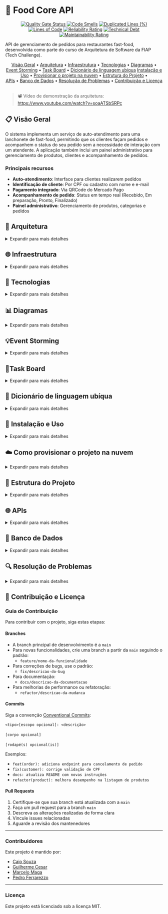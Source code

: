 # 🍔 Food Core API

<div align="center">

[![Quality Gate Status](https://sonarcloud.io/api/project_badges/measure?project=FIAP-SOAT-TECH-TEAM_food-core-api&metric=alert_status&token=19e960f56f10089f0c8d262863b33c62a92dbc46)](https://sonarcloud.io/summary/new_code?id=FIAP-SOAT-TECH-TEAM_food-core-api)
[![Code Smells](https://sonarcloud.io/api/project_badges/measure?project=FIAP-SOAT-TECH-TEAM_food-core-api&metric=code_smells&token=19e960f56f10089f0c8d262863b33c62a92dbc46)](https://sonarcloud.io/summary/new_code?id=FIAP-SOAT-TECH-TEAM_food-core-api)
[![Duplicated Lines (%)](https://sonarcloud.io/api/project_badges/measure?project=FIAP-SOAT-TECH-TEAM_food-core-api&metric=duplicated_lines_density&token=19e960f56f10089f0c8d262863b33c62a92dbc46)](https://sonarcloud.io/summary/new_code?id=FIAP-SOAT-TECH-TEAM_food-core-api)
[![Lines of Code](https://sonarcloud.io/api/project_badges/measure?project=FIAP-SOAT-TECH-TEAM_food-core-api&metric=ncloc&token=19e960f56f10089f0c8d262863b33c62a92dbc46)](https://sonarcloud.io/summary/new_code?id=FIAP-SOAT-TECH-TEAM_food-core-api)
[![Reliability Rating](https://sonarcloud.io/api/project_badges/measure?project=FIAP-SOAT-TECH-TEAM_food-core-api&metric=reliability_rating&token=19e960f56f10089f0c8d262863b33c62a92dbc46)](https://sonarcloud.io/summary/new_code?id=FIAP-SOAT-TECH-TEAM_food-core-api)
[![Technical Debt](https://sonarcloud.io/api/project_badges/measure?project=FIAP-SOAT-TECH-TEAM_food-core-api&metric=sqale_index&token=19e960f56f10089f0c8d262863b33c62a92dbc46)](https://sonarcloud.io/summary/new_code?id=FIAP-SOAT-TECH-TEAM_food-core-api)
[![Maintainability Rating](https://sonarcloud.io/api/project_badges/measure?project=FIAP-SOAT-TECH-TEAM_food-core-api&metric=sqale_rating&token=19e960f56f10089f0c8d262863b33c62a92dbc46)](https://sonarcloud.io/summary/new_code?id=FIAP-SOAT-TECH-TEAM_food-core-api)
</div>

API de gerenciamento de pedidos para restaurantes fast-food, desenvolvida como parte do curso de Arquitetura de Software
da FIAP (Tech Challenge).

<div align="center">
  <a href="#visao-geral">Visão Geral</a> •
  <a href="#arquitetura">Arquitetura</a> •
  <a href="#infra">Infraestrutura</a> •
  <a href="#tecnologias">Tecnologias</a> •
  <a href="#diagramas">Diagramas</a> •
  <a href="#eventstorming">Event Storming</a> •
  <a href="#taskboard">Task Board</a> •
  <a href="#dicionario">Dicionário de linguagem ubíqua</a>
  <a href="#instalacao-e-uso">Instalação e Uso</a> •
  <a href="#provisionamento-na-nuvem">Provisionar o projeto na nuvem</a> •
  <a href="#estrutura-do-projeto">Estrutura do Projeto</a> • <br/>
  <a href="#apis">APIs</a> •
  <a href="#banco-de-dados">Banco de Dados</a> •
  <a href="#resolucao-de-problemas">Resolução de Problemas</a> •
  <a href="#contribuicao-e-licenca">Contribuição e Licença</a>
</div><br>


> 📽️ Vídeo de demonstração da arquitetura: https://www.youtube.com/watch?v=soaATSbSRPc<br>


<h2 id="visao-geral">📋 Visão Geral</h2>

O sistema implementa um serviço de auto-atendimento para uma lanchonete de fast-food, permitindo que os clientes façam
pedidos e acompanhem o status do seu pedido sem a necessidade de interação com um atendente. A aplicação também inclui
um painel administrativo para gerenciamento de produtos, clientes e acompanhamento de pedidos.

### Principais recursos

- **Auto-atendimento**: Interface para clientes realizarem pedidos
- **Identificação de cliente**: Por CPF ou cadastro com nome e e-mail
- **Pagamento integrado**: Via QRCode do Mercado Pago
- **Acompanhamento de pedido**: Status em tempo real (Recebido, Em preparação, Pronto, Finalizado)
- **Painel administrativo**: Gerenciamento de produtos, categorias e pedidos

<h2 id="arquitetura">🧱 Arquitetura</h2>
<details>
<summary>Expandir para mais detalhes</summary>

Este projeto segue os princípios da **Arquitetura Limpa (Clean Architecture)** com o objetivo de manter um core de negócio independente, purista e facilmente testável. O desenho modular segue uma separação clara de responsabilidades entre camadas, respeitando dependências unidirecionais e regras de isolamento.

### 🎯 Princípios Adotados

- O **core** (domain, application e interface adapters) **não possui dependências de frameworks**
- O uso de bibliotecas externas (como Spring, MapStruct ou JPA) está **restrito à infraestrutura**
- Todas as interfaces de entrada e saída são representadas por **portas (interfaces)** no core
- O fluxo é baseado em **casos de uso (UseCases)** acionados por adaptadores de interface
- As comunicações são feitas por **gateways**, permitindo **inversão de dependência**
- A arquitetura permite **extração futura para microsserviços**, sem acoplamento com tecnologias específicas

---

### 📐 Diagrama de Fluxo

![Diagrama de Fluxo](docs/diagrams/user-flowchart.svg)

### Monolito Modular (Spring Modulith)

A aplicação é estruturada como um monolito modular usando Spring Modulith, com contextos limitados (bounded contexts)
bem definidos para cada domínio de negócio:

![Diagrama Monolito Modular](docs/diagrams/monolito-modular.svg)

Cada módulo:

- É autocontido, com seus próprios adaptadores, portas e domínio
- Comunica-se com outros módulos através de eventos de domínio
- Pode ser extraído como um serviço independente no futuro

### Eventos de Domínio

O sistema utiliza eventos de domínio assíncronos entre módulos, permitindo:

- Comunicação desacoplada
- Notificações entre contextos limitados
- Fácil migração para uma arquitetura distribuída no futuro

</details>

<h2 id="infra">🌐 Infraestrutura</h2>
<details>
<summary>Expandir para mais detalhes</summary>

A infraestrutura do projeto é baseada em containers Docker, orquestrados com Kubernetes e provisionados via Terraform. A aplicação é dividida em módulos, cada um com suas próprias responsabilidades e adaptadores.

## ☁️ Provisionamento de Infraestrutura com Terraform

A infraestrutura é provisionada de forma automatizada e reprodutível usando o **Terraform**, uma ferramenta de infraestrutura como código (IaC). O fluxo é organizado em etapas que garantem a criação segura e modular dos recursos no Azure.

![Terraform Infraestrutura](docs/diagrams/terraform.png) 

---

### 🔄 Fluxo de Execução

#### 1. **Inicialização**
- Carrega a configuração do backend remoto (para manter o estado do Terraform) e os provedores necessários.

#### 2. **Carregamento de Variáveis**
- As variáveis são separadas por responsabilidade:
    - `Common Variables`: configurações compartilhadas.
    - `AKS Variables`: definições específicas do cluster Kubernetes.
    - `Blob Storage Variables`: informações do armazenamento de blobs.
    - `Public IP Variables`: configurações de IP público.

#### 3. **Provisionamento de Recursos**
- Criação dos principais recursos de infraestrutura:
    - **Resource Group**: grupo de recursos principal do Azure.
    - **Public IP**: IP público para serviços de entrada.
    - **Blob Storage**:
        - `Storage Account`: conta de armazenamento no Azure.
        - `Storage Container`: container para armazenar arquivos (ex: estado do Terraform ou imagens).
    - **AKS Cluster**: cluster do Azure Kubernetes Service.
    - **Assign Network Role**: atribui as permissões de rede necessárias ao AKS.

#### 4. **Coleta de Outputs**
- Ao final da execução, o Terraform retorna informações essenciais:
    - Nome e ID do Resource Group
    - Nome do cluster AKS
    - IP público (FQDN e endereço)
    - Nome e conexão do Storage Account
    - Nome do container no Blob Storage

---

### ✅ Vantagens do Provisionamento com Terraform

- **Reprodutibilidade**: qualquer ambiente (dev, staging, prod) pode ser recriado com exatidão.
- **Automação**: reduz intervenção manual, evita erros e melhora consistência.
- **Modularização**: separação de variáveis e responsabilidades torna o código mais limpo e reutilizável.
- **Infra como Código**: o estado da infraestrutura é versionado e auditável via Git.

---


## ⚙️ Infraestrutura e Arquitetura no Kubernetes

A aplicação está implantada no **Azure Kubernetes Service (AKS)**, utilizando práticas modernas de escalabilidade, observabilidade e isolamento de responsabilidades para garantir alta disponibilidade, segurança e performance.

### 📌 Visão Geral

![Diagrama da Kubernets](docs/diagrams/kubernetsDiagram.png) 

---

### 🧩 Componentes Principais

#### 🧑‍💻 Usuário Web/Mobile
- A interação começa com o usuário via navegador ou aplicativo.
- Todo o tráfego HTTPS passa pelo **NGINX Ingress Controller**, responsável pelo roteamento.

#### 🌐 Ingress NGINX Controller
- Atua como gateway de entrada do cluster.
- Roteia requisições conforme o caminho:
    - `/api` → **Order Management API**
    - `/adminer` → **Interface do banco**
    - `/kibana` → **Dashboard de observabilidade**

---

### 🧱 API Namespace

#### 🚀 Order API Pod
- Core da aplicação: processa pedidos, persiste dados e integra com o **MercadoPago**.
- Gera logs de aplicação e banco, enviados ao namespace de observabilidade.

#### ⚖️ Horizontal Pod Autoscaler (HPA)
- Escala automaticamente os pods com base em **uso de CPU e memória**.
- Monitora continuamente os pods e ajusta a quantidade conforme a carga do sistema.

##### 🧪 Probes e Configurações de Saúde
- **Liveness Probe**: reinicia o pod se estiver travado.
- **Readiness Probe**: verifica se o pod está pronto para receber requisições.
- **Startup Probe**: usada na inicialização para garantir que o pod esteja saudável antes de ativar as outras probes.

##### 📊 Políticas de Recursos
- **Requests & Limits**: define recursos mínimos e máximos para o pod.
- **Node Affinity**: aloca pods em nós apropriados para melhor performance.

---

### 🗃️ Armazenamento e Dados

#### Order Database
- Banco relacional que armazena os dados dos pedidos e transações.

#### Image Storage
- Serviço de armazenamento de imagens de produtos ou comprovantes de pedidos.

---

### 📡 Integração com MercadoPago
- A **Order API** comunica-se diretamente com a API de pagamentos.
- Processa **QR Codes**, escuta **webhooks** e confirma **transações em tempo real**.

---

### 📊 Observabilidade com EFK Stack (EFK Namespace)

- **Fluentd**: coleta e roteia logs de aplicação e banco.
- **Elasticsearch**: armazena os logs com capacidade de pesquisa.
- **Kibana**: interface para visualização e análise de logs via `/kibana`.

---

### ✅ Benefícios da Arquitetura
- **Escalabilidade automática com HPA**
- **Observabilidade centralizada com EFK**
- **Roteamento seguro e flexível via NGINX**
- **Separação clara de responsabilidades por namespace**
- **Alta disponibilidade e performance no AKS**





</details>




<h2 id="tecnologias">🔧 Tecnologias</h2>

<details>
<summary>Expandir para mais detalhes</summary>

### Backend

- **Java 21**: Linguagem principal
- **Spring Boot 3.4**: Framework base
- **Spring Modulith**: Para organização modular da aplicação
- **Spring Data JPA**: Persistência e acesso a dados
- **Spring Security**: Segurança e autenticação
- **MapStruct**: Mapeamento entre DTOs e entidades
- **Lombok**: Redução de código boilerplate

### Banco de Dados

- **PostgreSQL**: Banco de dados relacional principal
- **Liquibase**: Migrações de banco de dados

### Infraestrutura & Observabilidade

- **Docker**: Containerização
- **Docker Compose**: Orquestração de containers
- **Kubernetes (AKS)**: Orquestração de containers em produção
- **Terraform**: Provisionamento de infraestrutura como código
- **Gradle**: Gerenciamento de dependências e builds
- **SonarQube/SonarCloud**: Análise estática de código
- **Azure DevOps**: Armazenamento de imagens com o Azure Blob Storage
- **GitHub Actions**: CI/CD
- **Swagger/OpenAPI**: Documentação de API

### Integração

- **Mercado Pago API**: Processamento de pagamentos

</details>

<h2 id="diagramas">📊 Diagramas</h2>

<details>
<summary>Expandir para mais detalhes</summary>

### Modelo de Domínio

![Diagrama Modelo de Domínio](docs/diagrams/domain-model.svg)

---

### 🛒 Fluxo de Realização do Pedido e Pagamento

![Eventos de domínio - Criação de Pedido](docs/diagrams/order-created.svg)

#### 🎯 Fluxo Clean Arch
![Fluxo do Usuário - Criação de Pedido](docs/diagrams/UserFlow.png)

---

### 🍳 Fluxo de Preparação e Entrega do Pedido

![Eventos de domínio - Preparação e Entrega do Pedido](docs/diagrams/order-preparing.svg)

#### 🎯 Fluxo Clean Arch
![Fluxo do Restaurante - Preparação e Entrega](docs/diagrams/AdminFlow.png)

---

### 💳 Fluxo de Compra e Pagamento

#### 📈 Diagrama Sequencial
![Diagrama Sequencial - Compra e Pagamento](docs/diagrams/sequencialDiagram.png)


</details>

<h2 id="eventstorming"> 💡Event Storming</h2>
<details>
<summary>Expandir para mais detalhes</summary>

### Event Storming Miro

- https://miro.com/app/board/uXjVIAFD_zg=/?share_link_id=933422566141

![image](https://github.com/user-attachments/assets/1c5261a3-60ab-45de-ae4c-86b3afe28db9)
![image](https://github.com/user-attachments/assets/29611638-e684-4244-b3b6-6ae19e725bc4)
</details>


<h2 id="taskboard"> 📌Task Board</h2>
<details>
<summary>Expandir para mais detalhes</summary>

### Board de tarefas Linear App

![image](https://github.com/user-attachments/assets/0c1a5e19-aae3-4270-84ad-64c67daf64b9)
</details>

<h2 id="dicionario">📖 Dicionário de linguagem ubíqua</h2>
<details>
<summary>Expandir para mais detalhes</summary>

### Termos essenciais para a aplicação

- **Admin (Administrador)**
  Usuário com privilégios elevados, responsável pela gestão de usuários, permissões e configurações do sistema.

- **Adquirente**
  Instituição financeira responsável por processar transações de pagamento do sistema. No nosso caso, a adquirente é
  representada pela integração com o [Mercado Pago](https://www.mercadopago.com.br).

- **Authentication (Autenticação)**
  Processo de validação da identidade de um usuário por meio de login.

- **Authorization (Autorização)**
  Controle de acesso baseado em permissões e papéis (roles). Exemplo: apenas administradores podem listar todos os
  usuários.

- **Catalog (Catálogo de Produtos)**
  Conjunto organizado dos produtos disponíveis para seleção e montagem de pedidos.

- **Category (Categoria)**
  Classificação dos produtos por tipo (ex.: lanches, bebidas, sobremesas).

- **Combo**
  Conjunto personalizado por um cliente, composto por: lanche, acompanhamento, bebida e sobremesa.

- **Customer (Cliente)**
  Pessoa que realiza um pedido no sistema. Pode se identificar com CPF, cadastrar nome/e-mail ou seguir como convidado (
  guest).

- **Guest (Convidado)**
  Cliente que realiza um pedido sem se identificar ou criar conta. Atua como usuário temporário.

- **Mercado Pago Integration (Integração com Mercado Pago)**
  Serviço externo utilizado para processar pagamentos eletrônicos dos pedidos.

- **Order (Pedido)**
  Conjunto de itens selecionados por um cliente para consumo. Pode incluir um ou mais combos.

- **Order Item (Item do Pedido)**
  Produto específico dentro de um pedido. Pode ser parte de um combo ou avulso.

- **Payment (Pagamento)**
  Etapa posterior à finalização do pedido. Utiliza integração com o Mercado Pago para processar as transações
  financeiras.

- **Expiração (Pagamento)**
  Tempo de expiração para pagamento de QrCode gerado pelo adquirente. Por padrão, 30 minutos, após esgotar o tempo o
  pedido relacionado é cancelado.

- **Product (Produto)**
  Qualquer item disponível para venda, como lanches, bebidas, sobremesas ou acompanhamentos.

- **Role (Papel)**
  Função atribuída a um usuário. Define suas permissões de acesso no sistema (ex.: ADMIN, ATENDENTE, GUEST).

- **Status do Pedido**
  Representa o estado atual de um pedido. Exemplos: *Em preparação*, *Pronto*, *Entregue*, *Cancelado*.

- **Stock (Estoque)**
  Representa a quantidade disponível de cada produto no sistema.

- **TID (Transaction ID)**
  Identificador único de uma transação na adquirente, fornecido após o pagamento.

- **User (Usuário)**
  Pessoa autenticada no sistema. Pode possuir diferentes papéis, como ADMIN, ATENDENTE ou GUEST.

</details>

<h2 id="instalacao-e-uso">🚀 Instalação e Uso</h2>

<details>
<summary>Expandir para mais detalhes</summary>

### Requisitos

- Docker e Docker Compose
- Ngrok (para testes locais de webhook)
- JDK 21+
- Gradle 8.0+

### Script Centralizador `food`

O projeto utiliza um script centralizador `food` para gerenciar todas as operações:

```bash
./food [comando] [opções]
```

#### Comandos Principais

| Comando       | Descrição                                           |
|---------------|-----------------------------------------------------|
| `start:all`   | Inicia toda a infraestrutura e a aplicação          |
| `start:infra` | Inicia apenas a infraestrutura (banco)              |
| `start:app`   | Inicia apenas a aplicação                           |
| `stop:all`    | Para todos os serviços                              |
| `stop:infra`  | Para apenas a infraestrutura                        |
| `stop:app`    | Para apenas a aplicação                             |
| `restart:all` | Reinicia todos os serviços                          |
| `restart:app` | Reinicia apenas a aplicação                         |
| `db:up`       | Aplica migrações do banco de dados                  |
| `db:reset`    | Reseta o banco de dados                             |
| `logs`        | Exibe logs dos containers                           |
| `logs:app`    | Exibe logs apenas da aplicação                      |
| `logs:db`     | Exibe logs apenas do banco de dados                 |
| `status`      | Exibe status dos containers                         |
| `clean`       | Remove containers, imagens e volumes não utilizados |
| `help`        | Exibe a mensagem de ajuda                           |

#### Opções

- `--build`, `-b`: Reconstrói as imagens antes de iniciar
- `--force`, `-f`: Força a execução sem confirmação

### Iniciando o Ambiente do Zero


### 🛠️ Como configurar o ambiente local com Ngrok

Para que sua aplicação local receba os webhooks de forma funcional (especialmente em endpoints que estão em `localhost`), é necessário utilizar o [Ngrok](https://ngrok.com/).

### ⚙️ Passo a passo para configurar o Ngrok

1. **Baixe o Ngrok:**
    - Acesse: [https://ngrok.com/download](https://ngrok.com/download) e faça o download de acordo com seu sistema operacional.

2. **Instale e autentique o Ngrok (apenas na primeira vez):**
   ```bash
   ngrok config add-authtoken SEU_TOKEN_DO_NGROK

3. **Exponha a porta da aplicação:**
   ```bash
   ngrok http 80
   ```

4. **Copie o link gerado:**
    - O Ngrok irá gerar uma URL do tipo `https://abc123.ngrok.io` que redireciona para `http://localhost`.

5. **Atualize o .env:**
    - No arquivo `docker\.env`, adicione a URL do Ngrok como base para os webhooks (não esqueça de adicionar o caminho `/api/payments/webhook` para que o webhook funcione corretamente):
   ```properties
   MERCADO_PAGO_NOTIFICATION_URL=https://abc123.ngrok.io/api/payments/webhook
   ```

Com o Ngrok configurado, agora precisamos subir a aplicação.

>### ⚠️ Ambientes
>
>O projeto suporta diferentes ambientes com diferentes conjuntos de dados:
>
>- **Produção (perfil: prod)**: Apenas dados essenciais
>- **Desenvolvimento (perfil: dev/local)**: Dados essenciais + dados adicionais para testes
>
>Por default, a aplicação iniciará em modo produção. Caso deseje alterar, edite `docker\.env` com o perfil escolhido:
>
>```bash
>SPRING_PROFILES_ACTIVE=nome_do_perfil
>```

### Iniciando a Aplicação Localmente (via Docker Compose)

```bash
# Clone o repositório
git clone https://github.com/soat-fiap/food-core-api.git
cd food-core-api
cd docker

# Execute a aplicação
docker compose up -d
```

### Iniciando a Aplicação Localmente (via Script Centralizador)

```bash
# Clone o repositório
git clone https://github.com/soat-fiap/food-core-api.git
cd food-core-api

# Baixar o dos2unix para converter os arquivos de script
sudo apt install dos2unix     # Debian/Ubuntu
brew install dos2unix         # macOS

# Converter os arquivos de script para o formato Unix
dos2unix food scripts/*.sh

# Tornar o script principal executável
chmod +x food scripts/*.sh

# Iniciar infraestrutura (banco, adminer)
./food start:infra

# Resetar e configurar o banco de dados
./food db:reset

# Iniciar a aplicação
./food start:app --build

# Ou iniciar tudo de uma vez
./food start:all --build
```

> ⚠️ O pacote `dos2unix` é necessário pois os scripts foram criados em ambiente Windows e podem conter quebras de linha no formato `CRLF`, incompatíveis com sistemas `Unix`.

### Acessando a Aplicação

- **API**: <http://localhost/api>
- **Swagger/OpenAPI**: <http://localhost/api/swagger-ui.html>
- **Adminer (gerenciador de banco de dados)**: <http://localhost:8081>
    - Sistema: PostgreSQL
    - Servidor: db
    - Usuário: postgres
    - Senha: postgres
    - Banco: fastfood


### Testando a Aplicação (Fluxo de compra 🛒)

> ⚠️ O fluxo completo requer dados de catálogos, produtos e estoque, que são automaticamente populados pelos seeders do Liquibase ao iniciar a aplicação.

Para realizar um fluxo de compra na aplicação, você pode seguir os passos abaixo:

1. **Identificação do cliente** (Opcional):
   Você pode se identificar criando um usuário ou seguir como um convidado:
   - Caso queria se identificar, crie um usuário com os dados abaixo. Informe `nome + email`, apenas `CPF` ou ambos:
   ```http
   POST /users
   Content-Type: application/json
   {
     "guest": false,
     "name": "João da Silva",
     "username": "Jão3",
     "email": "joao@example.com",
     "password": "", // vazio pois se trata de um cliente
	"document": "929.924.370-00"
   }
    ```
   - Caso queira seguir como convidado, envie o payload vazio ou com o campo `guest = true`:
   ```http
   POST /users
   Content-Type: application/json
   {
      "guest": true
   }
    ```
   ou
    ```http
   POST /users
   Content-Type: application/json
   {
   }
    ```
   > ⚠️ Reenviar o mesmo payload irá retornar o usuário já existente.

2. **Realizar Pedido**:
   - Crie um pedido com os produtos disponíveis:
   ```http
   POST /orders
   Content-Type: application/json
   {
     "userId": 1,
     "items": [
       {
         "productId": 1,
         "name": "X-Burger",
         "quantity": 2,
         "unitPrice": 22.90,
         "observation": "Sem cebola"
       },
       {
         "productId": 2,
         "name": "X-Bacon",
         "quantity": 1,
         "unitPrice": 24.90,
         "observation": "Capricha no bacon"
       }
     ]
   }
   ```
   - Se o pedido for criado com sucesso, o status retornado será RECEIVED.

3. **Acessar QrCode para Pagamento**:
   - Após criar o pedido, você receberá o id do pedido que será utilizado nessa rota para gerar o QrCode.
   ```
    GET /orders/{orderId}/qrCode
    ```
   - Com o retorno, você poderá copiar o valor de qrCode e utiliza-lo no site [QRCode Monkey](https://www.qrcode-monkey.com/) para gerar o QrCode.

4. **Escaneie o QrCode com o aplicativo do Mercado Pago**:
   - Abra o aplicativo do Mercado Pago e escaneie o QrCode gerado.
   - Siga as instruções para concluir o pagamento.
   - Após o pagamento ser efetuado, o Mercado Pago notificará a aplicação via webhook:
   ```http
   POST /payments/webhook
    ```
   - Este webhook atualizará automaticamente o status do pedido para APPROVED. Se o pagamento não for concluído no tempo limite, o status será alterado para CANCELED.

5. **Acompanhar o Status do pagamento do pedido**:
   - Você pode acompanhar o status do pagamento do seu pedido a qualquer momento:
   ```
    GET /payments/{orderId}/status
    ```
   - Caso o status do pagamento seja `APPROVED`, o pedido foi confirmado e já estará sendo preparado pelo restaurante.

6. **Preparação do Pedido (Admin/Restaurante)**:
   - Logue com o usuário admin.
    ```http
    POST /users/login
    Content-Type: application/json
    {
	  "email": "admin@fastfood.com",
	  "password": "admin123"
    }
    ```
   - Após o login, busque todas os pedidos ativos ou busque seu pedido pelo id dele:
   ``` 
    GET /orders/active
    GET /orders/{orderId}
    ```
    > ⚠️ O pedido foi alterado para `PREPARING` automaticamente após aprovação do pagamento.
7. **Marcar o pedido como pronto (Admin/Restaurante)**:
    - Quando o pedido estiver pronto, você poderá marca-lo como pronto para que o usuário possa retira-lo:
   
    ```http
    PATCH /orders/{orderId}/status
    Content-Type: application/json
    {
      "status": "READY"
    }
    ```
    > ⚠️ Futuramente, o usuário será notificado quando o pedido dele estiver pronto.

8. **Finalizar Pedido (Admin/Restaurante)**:
   - Quando o pedido for retirado pelo cliente, você poderá finalizar o pedido:
    ```http
    PATCH /orders/{orderId}/status
    Content-Type: application/json
    {
      "status": "COMPLETED"
    }
    ```

</details>

<h2 id="provisionamento-na-nuvem">☁️ Como provisionar o projeto na nuvem</h2>
<details>
<summary>Expandir para mais detalhes</summary>

Este projeto utiliza **infraestrutura como código** com Terraform para provisionamento no Azure, e Helm para deploy no AKS.

### Requisitos
- **Azure CLI**: Para interagir com o Azure ([instalação](#1-azure-cli))
- **Terraform**: Para provisionamento da infraestrutura ([instalação](#2-terraform))
- **Helm**: Para gerenciar o Kubernetes ([instalação](#3-helm))
- **Kubectl**: Para interagir com o cluster Kubernetes ([instalação](#4-kubectl))
- **Docker**: Para construir e enviar imagens ([instalação](#5-docker))
- **K6**: Para testes de carga ([instalação](#6-k6))

### 🔧 Instalação dos Requisitos

Siga os passos abaixo para instalar as ferramentas necessárias no seu ambiente:

---

#### 1. Azure CLI
```bash
# Windows (via PowerShell)
Invoke-WebRequest -Uri https://aka.ms/installazurecliwindows -OutFile .\AzureCLI.msi; Start-Process msiexec.exe -Wait -ArgumentList '/I AzureCLI.msi /quiet'; rm .\AzureCLI.msi

# macOS (Homebrew)
brew install azure-cli

# Linux (APT)
curl -sL https://aka.ms/InstallAzureCLIDeb | sudo bash

# Verifique a instalação
az --version
```

#### 2. Terraform
```bash
# macOS/Linux
brew tap hashicorp/tap
brew install hashicorp/tap/terraform

# Windows (choco)
choco install terraform

# Verifique a instalação
terraform -v
```

#### 3. Helm
```bash
# macOS
brew install helm

# Windows (choco)
choco install kubernetes-helm

# Linux
curl https://raw.githubusercontent.com/helm/helm/main/scripts/get-helm-3 | bash

# Verifique a instalação
helm version --short
```

#### 4. Kubectl
```bash
# macOS
brew install kubectl

# Windows (choco)
choco install kubernetes-cli

# Linux
curl -LO "https://dl.k8s.io/release/$(curl -s https://dl.k8s.io/release/stable.txt)/bin/linux/amd64/kubectl"
chmod +x kubectl
sudo mv kubectl /usr/local/bin/

# Verifique a instalação
kubectl version --client
```

#### 5. Docker
```bash
# macOS
brew install --cask docker


# Windows
choco install docker-desktop


# Linux
sudo apt-get install docker.io
sudo systemctl start docker
sudo systemctl enable docker

# Verifique a instalação
docker --version
```

#### 6. K6
```bash
# macOS
brew install k6

# Windows (choco)
choco install k6

# Linux (Ubuntu)
sudo apt install gnupg ca-certificates
curl -fsSL https://dl.k6.io/key.gpg | sudo gpg --dearmor -o /usr/share/keyrings/k6-archive-keyring.gpg
echo "deb [signed-by=/usr/share/keyrings/k6-archive-keyring.gpg] https://dl.k6.io/deb stable main" | sudo tee /etc/apt/sources.list.d/k6.list
sudo apt update
sudo apt install k6

# Verifique a instalação
k6 version
```

## 🚀 Passo a passo

### 1. Crie uma conta de Armazenamento e um Container no Azure

Essa conta será usada para armazenar o `terraform.tfstate`. Você pode criar isso pelo portal do Azure ou com os comandos CLI abaixo:

```bash
az storage account create --name nomeDaConta --resource-group nomeDoGrupo --location brazilsouth --sku Standard_LRS
az storage container create --account-name nomeDaConta --name tfstate
```

### 2. Crie o arquivo terraform.tfvars
Crie um arquivo `terraform.tfvars` na raiz do projeto com as seguintes variáveis:

```hcl
subscription_id = "SUA_SUBSCRIPTION_ID_AZURE"
```

### 3. Faça login na sua conta Azure
Instale o Azure CLI e faça login na sua conta:

```bash
az login
```

### 4. Execute o Terraform
```bash
terraform init
terraform plan -var-file=terraform.tfvars
terraform apply -var-file=terraform.tfvars
 ```

Consulte os outputs gerados:

```bash
terraform output
```

> ⚠️ A connection string é um valor sensível, logo, será exibida de forma mascarada com `<sensitive>`. Para recuperá-la, use o comando:
>
> ```bash
> terraform output -raw storage_account_connection_string
>```

### 5. Faça build da imagem Docker e dê push para o Docker Hub
```bash
docker build -t seu-usuario/seu-app:tag .
docker push seu-usuario/seu-app:tag
```

### 6. Configure os valores do Helm com os outputs do Terraform
Após executar o Terraform, copie os valores de saída necessários (resource group, IP público, connection string e nome do container do Azure Storage) e atualize o arquivo values.yaml do Helm Chart com essas informações:

```yaml
service.beta.kubernetes.io/azure-load-balancer-resource-group: "SEU_RESOURCE_GROUP"
loadBalancerIP: "SEU_IP_PUBLICO"
connectionString: "SEU_STORAGE_CONNECTION_STRING"
containerName: "SEU_CONTAINER_NAME"
```

### 7. Atualize o kubeconfig para se conectar ao novo cluster AKS
```bash
az aks get-credentials --resource-group seu-grupo --name seu-cluster
```

### 8. Empacote e instale o Helm chart
```bash
cd kubernetes
helm package foodcoreapi
helm install foodcoreapi ./foodcoreapi-0.1.0.tgz
```

### 9. Execute teste de estresse com K6
```bash
k6 run stress-test.js
```
</details>


<h2 id="estrutura-do-projeto">📁 Estrutura do Projeto</h2>

<details>
<summary>Expandir para mais detalhes</summary>

O projeto segue uma estrutura modular organizada por domínios:

```
food-core-api/
│
├── src/
│   ├── main/
│   │   ├── java/com/soat/fiap/food/core/api/
│   │   │   ├── FoodCoreApiApplication.java     # Aplicação principal
│   │   │   │
│   │   │   ├── catalog                         # Módulo responsável pelo catálogo (catálogos, categorias e produtos)
│   │   │   │   ├── core                        # Camada de domínio e aplicação
│   │   │   │   │    ├── application            # Casos de uso e DTOs de entrada
│   │   │   │   │    ├── domain                 # Entidades, VOs, eventos e exceções do domínio
│   │   │   │   │    └── interfaceadapters
│   │   │   │   │        ├── bff                # Camada de interface web (controllers e presenters)
│   │   │   │   │        ├── dto                # DTOs e mapeadores da camada de apresentação
│   │   │   │   │        └── gateways           # Interfaces dos gateways (ports de saída)
│   │   │   │   └── infrastructure              # Implementações técnicas (web, persistência, eventos, configurações)
│   │   │   │
│   │   │   ├── order                           # Módulo responsável pelos pedidos
│   │   │   │     ├── core                      # Lógica de domínio e regras de negócio
│   │   │   │     └── infrastructure            # Implementações de persistência, web e eventos
│   │   │   │ 
│   │   │   ├── payment                         # Módulo responsável pelos pagamentos e integração com Mercado Pago
│   │   │   │   ├── core                        # Casos de uso, entidades, eventos e VOs de pagamento
│   │   │   │   └── infrastructure              # Web, integração externa (Mercado Pago) e persistência
│   │   │   │ 
│   │   │   ├── user                            # Módulo responsável pela gestão de usuários e autenticação
│   │   │   │   ├── core                        # Casos de uso, modelo de domínio e validações
│   │   │   │   └── infrastructure              # Controllers e persistência
│   │   │   ├── shared/                         # Componentes compartilhados
│   │   │   │   ├── core                        # VOs e exceções genéricas
│   │   │   │   ├── interfaceadapters           # Gateways genéricos e DTOs utilitários
│   │   │   │   └── infrastructure              # Configurações globais, autenticação JWT, eventos e storage
│   │   │
│   │   └── resources/
│   │       ├── application.yml                 # Configurações gerais
│   │       ├── application-dev.yml             # Configurações de desenvolvimento
│   │       ├── application-prod.yml            # Configurações de produção
│   │       └── db/changelog/                   # Migrações Liquibase
│   │
│   └── test/                                   # Testes
│
├── docker/                                     # Arquivos Docker
│   ├── Dockerfile
│   ├── docker-compose.yml
│   └── services/                               # Serviços adicionais
│
│
├── kubernetes/
│   └── foodcoreapi/                            # Chart Helm principal da aplicação
│       ├── Chart.yaml                          # Metadata do chart
│       ├── Chart.lock                          # Dependências travadas
│       ├── values.yaml                         # Configurações parametrizáveis do chart
│       └── templates/                          # Templates Helm
│           ├── api/                            # Subcomponentes da API
│           │   ├── adminer/                    # Adminer (gerenciador de DB)
│           │   ├── api/                        # FoodCore API (app principal)
│           │   ├── postgresql/                 # StatefulSet do banco PostgreSQL
│           │   └── namespace.yaml              # Namespace da aplicação
│           ├── common/                         # Componentes reutilizáveis
│           │   ├── ingress/                    # Ingress + ExternalNames
│           │   └── volume/                     # StorageClass
│           └── efk/                            # Stack EFK para logging
│               ├── elasticsearch/              # StatefulSet e ConfigMap
│               ├── fluentd/                    # DaemonSet + RBAC
│               ├── kibana/                     # Interface Kibana
│               └── namespace.yaml
│   
│ 
├── terraform/
│   ├── backend.tf                              # Configuração do backend remoto (ex: Azure Storage para o state)
│   ├── main.tf                                 # Composição dos módulos e recursos
│   ├── provider.tf                             # Configuração do provedor (Azure)
│   ├── outputs.tf                              # Outputs globais da infraestrutura
│   ├── variables.tf                            # Variáveis globais
│   └── modules/                                # Módulos reutilizáveis para recursos Azure
│       ├── aks/                                # Criação do cluster AKS (Kubernetes)
│       ├── blob/                               # Storage Account e Containers
│       ├── public_ip/                          # Endereços IP públicos
│       └── resource_group/                     # Resource Group base do ambiente  
│
├── scripts/                                    # Scripts de gerenciamento
│
├── docs/                                       # Documentação
│
├── food                                        # Script centralizador
└── README.md                                   # Este arquivo
```


### 🧱 Estrutura Modular (Clean Architecture)

Cada módulo (ex: `catalog`, `order`, `payment`, etc.) segue a mesma estrutura padrão, baseada nos princípios da Clean Architecture, com separação clara entre regras de negócio, adaptação e infraestrutura.

```
módulo/                                 # Módulo da aplicação (ex: catalog)
├── core/                               # Camada de domínio e aplicação (Core Business Rules)
│   ├── application/                    # Camada de aplicação (Application Business Rules)
│   │   ├── inputs/                     # DTOs de entrada para casos de uso
│   │   │   └── mappers/                # Mapeadores Input -> Domínio
│   │   └── usecases/                   # Casos de uso (Application Business Rules)
│   ├── domain/                         # Camada de domínio (Domain Business Rules)
│   │   ├── model/                      # Entidades de domínio 
│   │   ├── events/                     # Eventos de domínio
│   │   ├── exceptions/                 # Exceções de domínio
│   │   └── vo/                         # Objetos de valor
│   └── interfaceadapters/              # Camada de adaptação (Interface Adapters)
│       ├── bff/                        # Camada de interface web (BFF - Backend for Frontend)
│       │   └── controller/web/api      # Controllers REST (BFF)           
│       ├── presenter/web/api           # Saídas dos casos de uso (Presenter -> ViewModel)
│       ├── dto/                        # DTOs intermediários
│       │   └── mappers/                # Mapeadores DTO <-> Domínio
│       └── gateways/                   # Interfaces de acesso a recursos externos (ex: repos)
└── infrastructure/                     # Camada de infraestrutura (Frameworks e Drivers)
    ├── common/                         # Fontes genéricas, utilitários
    │   └── source                      # DataSource do módulo
    ├── in/                             # Camada de entrada
    │   ├── event/listener/             # Listeners de eventos internos/externos
    │   └── web/api/controller/         # REST controllers (controllers exposto ao mundo externo)
    │       └── dto/                    # DTOs de entrada/saída (web layer)
    ├── out/                            # Camada de saída para sistemas externos
    │   └── persistence/                # Persistência de dados
    │       └── postgres/               # Implementação específica para PostgreSQL
    │           ├── entity/             # Entidades JPA
    │           ├── mapper/             # Mapper Entity <-> Domain
    │           └── repository/         # Implementações de repositórios
    └── config/                         # Configurações específicas do módulo
```


</details>

<h2 id="apis">🌐 APIs</h2>

<details>
<summary>Expandir para mais detalhes</summary>

O sistema expõe duas interfaces principais de API:

1. **API de Auto-Atendimento**: Para clientes se identificarem, visualizarem produtos e fazerem pedidos
2. **API de Gestão**: Para administradores gerenciarem produtos, categorias e pedidos

### Endpoints Principais

#### Usuários

```
POST /api/users                         # Cadastrar usuário
GET /api/users/{id}                     # Obter usuário por id
GET /api/users                          # Listar usuários
```

#### Catálogo

```
GET  /api/catalogs                          # Listar todos os catálogos
GET  /api/catalogs/{id}                     # Listar catálogo por ID
POST /api/catalogs                          # Criar catálogo
GET /api/catalogs/{id}/categories           # Listar categorias de um catálogo
POST /api/catalogs/{id}/categories          # Criar categoria no catálogo
GET /api/catalogs/{id}/products             # Listar produtos de uma categoria
POST /api/catalogs/{id}/products            # Criar produto na categoria
GET /api/catalogs/{id}/products/{productId} # Obter produto por ID
```

#### Pedidos

```
POST  /api/orders                        # Criar pedido
PATCH /api/orders/{id}/status            # Atualizar status do pedido
GET   /api/orders/active                 # Listar pedidos ativos
```

#### Pagamentos

```
GET  /api/payments/{orderId}/status     # Obter status do pagamento
GET  /api/payments/{orderId}/qrCode     # Obter informações do QRCode de pagamento
POST /api/payments/webhook              # Webhook de notificação de pagamento
```

Para documentação completa e interativa, consulte o Swagger/OpenAPI disponível em:
<http://localhost/swagger-ui.html>

</details>

<h2 id="banco-de-dados">💾 Banco de Dados</h2>

<details>
<summary>Expandir para mais detalhes</summary>

### Modelo Relacional

O sistema utiliza PostgreSQL como banco de dados principal, com o seguinte esquema:

![Diagrama Entidade e Relacionamento](docs/diagrams/DER.svg)

### Gerenciamento de Migrações

O projeto utiliza `Liquibase` para gerenciar migrações de banco de dados, organizadas por módulo:

```
src/main/resources/db/changelog/
├── db.changelog-master.yaml          # Arquivo principal
├── modules/                          # Migrations separadas por módulo
│   ├── order/
│   │   ├── 01-order-tables.sql
│   │   ├── 02-order-indexes.sql
│   │   └── 03-order-seed.sql
│   ├── user/
│   ├── catalog/
│   └── payment/
└── shared/
    └── 00-init-schema.sql
```

As migrações são aplicadas automaticamente durante a inicialização da aplicação, mas também podem ser executadas
manualmente:

```bash
./food db:up     # Aplicar migrações
./food db:reset  # Resetar e recriar o banco de dados
```

### Acesso ao Banco de Dados

Para acessar o banco de dados durante o desenvolvimento, utilize o Adminer disponível em:
<http://localhost:8081>

Credenciais:

- Sistema: PostgreSQL
- Servidor: db
- Usuário: postgres
- Senha: postgres
- Banco: fastfood

</details>

<h2 id="resolucao-de-problemas">🔍 Resolução de Problemas</h2>

<details>
<summary>Expandir para mais detalhes</summary>

### Problemas com o Banco de Dados

Se você encontrar erros ao tentar resetar o banco de dados, como:

```
ERROR: database "fastfood" is being accessed by other users
DETAIL: There are X other sessions using the database.
```

Tente estes passos:

```bash
# 1. Parar todos os serviços
./food stop:all

# 2. Limpar recursos Docker não utilizados
./food clean --force

# 3. Iniciar apenas a infraestrutura
./food start:infra

# 4. Tentar o reset novamente
./food db:reset --force
```

### Erros do Liquibase

Se você encontrar erros de validação do Liquibase como:

```
Validation Failed:
     changesets check sum
     changesets had duplicate identifiers
```

Existem duas abordagens:

1. **Limpar completamente o banco de dados:**

```bash
# Parar todos os serviços
./food stop:all

# Limpar recursos
./food clean --force

# Iniciar tudo novamente
./food start:all --build
```

2. **Atualizar a tabela DATABASECHANGELOG (para desenvolvedores):**

```sql
-- Conecte-se ao banco via Adminer e execute:
DELETE FROM DATABASECHANGELOG
WHERE filename = 'db/changelog/modules/product/03-product-seed.sql';

-- Aplique as migrações novamente
./food db:up
```

### Problemas com o Docker

Se o Docker travar ou apresentar problemas:

```bash
# Reinicie o Docker Desktop
# Em seguida, reinicie a infraestrutura
./food restart:all --build
```

### Porta em Uso

Se alguma porta estiver em uso (como 8080, 8081, 8082, 8083, 5432, 6379):

1. Identifique o processo usando a porta:

   ```bash
   lsof -i :<número-da-porta>
   ```

2. Encerre o processo ou altere a porta no arquivo `docker/docker-compose.yml`

</details>

<h2 id="contribuicao-e-licenca">🙏 Contribuição e Licença</h2>

### Guia de Contribuição

Para contribuir com o projeto, siga estas etapas:

#### Branches

- A branch principal de desenvolvimento é a `main`
- Para novas funcionalidades, crie uma branch a partir da `main` seguindo o padrão:
    - `feature/nome-da-funcionalidade`
- Para correções de bugs, use o padrão:
    - `fix/descricao-do-bug`
- Para documentação:
    - `docs/descricao-da-documentacao`
- Para melhorias de performance ou refatoração:
    - `refactor/descricao-da-mudanca`

#### Commits

Siga a convenção [Conventional Commits](https://www.conventionalcommits.org/):

```
<tipo>[escopo opcional]: <descrição>

[corpo opcional]

[rodapé(s) opcional(is)]
```

Exemplos:

- `feat(order): adiciona endpoint para cancelamento de pedido`
- `fix(customer): corrige validação de CPF`
- `docs: atualiza README com novas instruções`
- `refactor(product): melhora desempenho na listagem de produtos`

#### Pull Requests

1. Certifique-se que sua branch está atualizada com a `main`
2. Faça um pull request para a branch `main`
3. Descreva as alterações realizadas de forma clara
4. Vincule issues relacionadas
5. Aguarde a revisão dos mantenedores

---

### Contribuidores

Este projeto é mantido por:

- [Caio Souza](https://github.com/caiuzu)
- [Guilherme Cesar](https://github.com/QuatroQuatros)
- [Marcelo Maga](https://github.com/marcelo-maga)
- [Pedro Ferrarezzo](https://github.com/pedroferrarezzo)

---

### Licença

Este projeto está licenciado sob a licença MIT.








